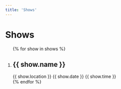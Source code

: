 ```yaml
---
title: 'Shows'
---
```


# Shows

<section>
    <ol>
        {% for show in shows %}
        <li>
            <h2>{{ show.name }}</h2>
            <span>{{ show.location }}</span>
            <span>{{ show.date }}</span>
            <span>{{ show.time }}</span>
        </li>
        {% endfor %}
    </ol>
</section>
